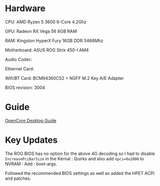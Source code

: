 # Hardware

CPU: AMD Ryzen 5 3600 6-Core 4.2Ghz

GPU: Radeon RX Vega 56 8GB RAM

RAM: Kingston HyperX Fury 16GB DDR 3466Mhz

Motherboard: ASUS ROG Strix 450-I AM4

Audio Codec: 

Ethernet Card: 

Wifi/BT Card: BCM94360CS2 + NGFF M.2 Key A/E Adapter

BIOS revision: 3004


# Guide

[OpenCore Desktop Guide](https://dortania.github.io/OpenCore-Desktop-Guide/AMD/zen.html#ryzen-and-threadripper17h)

# Key Updates

The ROG BIOS has no option for the above 4G decoding so I had to disable `IncreasePciBarSize` in the Kernal : Quirks and also add `npci=0x2000` to NVRAM : Add : boot-args.

Followed the recommended BIOS settings as well as added the HPET ACPI and patches.
